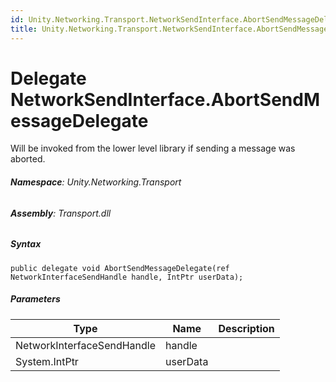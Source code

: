 ```yaml
---
id: Unity.Networking.Transport.NetworkSendInterface.AbortSendMessageDelegate
title: Unity.Networking.Transport.NetworkSendInterface.AbortSendMessageDelegate
---
```



# Delegate NetworkSendInterface.AbortSendMessageDelegate


Will be invoked from the lower level library if sending a message was
aborted.





###### **Namespace**: Unity.Networking.Transport

###### **Assembly**: Transport.dll

##### Syntax


``` lang-csharp
public delegate void AbortSendMessageDelegate(ref NetworkInterfaceSendHandle handle, IntPtr userData);
```



##### Parameters

| Type                       | Name     | Description |
|----------------------------|----------|-------------|
| NetworkInterfaceSendHandle | handle   |             |
| System.IntPtr              | userData |             |




